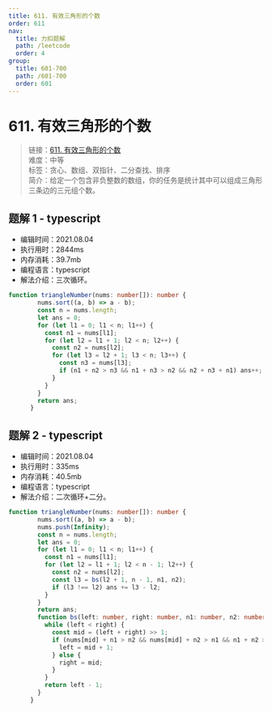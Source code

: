 ```yaml
---
title: 611. 有效三角形的个数
order: 611
nav:
  title: 力扣题解
  path: /leetcode
  order: 4
group:
  title: 601-700
  path: /601-700
  order: 601
---
```


# 611. 有效三角形的个数
    
> 链接：[611. 有效三角形的个数](https://leetcode-cn.com/problems/valid-triangle-number/)  
> 难度：中等  
> 标签：贪心、数组、双指针、二分查找、排序  
> 简介：给定一个包含非负整数的数组，你的任务是统计其中可以组成三角形三条边的三元组个数。
      
## 题解 1 - typescript
- 编辑时间：2021.08.04
- 执行用时：2844ms
- 内存消耗：39.7mb
- 编程语言：typescript
- 解法介绍：三次循环。
```typescript
function triangleNumber(nums: number[]): number {
        nums.sort((a, b) => a - b);
        const n = nums.length;
        let ans = 0;
        for (let l1 = 0; l1 < n; l1++) {
          const n1 = nums[l1];
          for (let l2 = l1 + 1; l2 < n; l2++) {
            const n2 = nums[l2];
            for (let l3 = l2 + 1; l3 < n; l3++) {
              const n3 = nums[l3];
              if (n1 + n2 > n3 && n1 + n3 > n2 && n2 + n3 + n1) ans++;
            }
          }
        }
        return ans;
      }
```

## 题解 2 - typescript
- 编辑时间：2021.08.04
- 执行用时：335ms
- 内存消耗：40.5mb
- 编程语言：typescript
- 解法介绍：二次循环+二分。
```typescript
function triangleNumber(nums: number[]): number {
        nums.sort((a, b) => a - b);
        nums.push(Infinity);
        const n = nums.length;
        let ans = 0;
        for (let l1 = 0; l1 < n; l1++) {
          const n1 = nums[l1];
          for (let l2 = l1 + 1; l2 < n - 1; l2++) {
            const n2 = nums[l2];
            const l3 = bs(l2 + 1, n - 1, n1, n2);
            if (l3 !== l2) ans += l3 - l2;
          }
        }
        return ans;
        function bs(left: number, right: number, n1: number, n2: number): number {
          while (left < right) {
            const mid = (left + right) >> 1;
            if (nums[mid] + n1 > n2 && nums[mid] + n2 > n1 && n1 + n2 > nums[mid]) {
              left = mid + 1;
            } else {
              right = mid;
            }
          }
          return left - 1;
        }
      }
```

      
